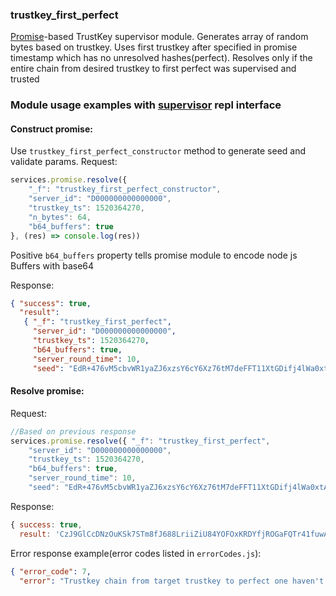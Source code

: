 ### trustkey_first_perfect
[Promise][0]-based TrustKey supervisor module. Generates array of random bytes based on trustkey. Uses first trustkey after specified in promise timestamp which has no unresolved hashes(perfect). Resolves only if the entire chain from desired trustkey to first perfect was supervised and trusted
### Module usage examples with [supervisor][2] repl interface

#### Construct promise:
Use `trustkey_first_perfect_constructor` method to generate seed and validate params.
Request:
```javascript
services.promise.resolve({
    "_f": "trustkey_first_perfect_constructor",
    "server_id": "D000000000000000",
    "trustkey_ts": 1520364270,
    "n_bytes": 64,
    "b64_buffers": true
}, (res) => console.log(res))
```
Positive `b64_buffers` property tells promise module to encode node js Buffers with base64

Response:
```json
{ "success": true,
  "result": 
   { "_f": "trustkey_first_perfect",
     "server_id": "D000000000000000",
     "trustkey_ts": 1520364270,
     "b64_buffers": true,
     "server_round_time": 10,
     "seed": "EdR+476vM5cbvWR1yaZJ6xzsY6cY6Xz76tM7deFFT11XtGDifj4lWa0xtAYBWYTzU9mV05RSG+oMEfIiSJUKsA==" } }
```

#### Resolve promise:
Request:
```javascript
//Based on previous response
services.promise.resolve({ "_f": "trustkey_first_perfect",
    "server_id": "D000000000000000",
    "trustkey_ts": 1520364270,
    "b64_buffers": true,
    "server_round_time": 10,
    "seed": "EdR+476vM5cbvWR1yaZJ6xzsY6cY6Xz76tM7deFFT11XtGDifj4lWa0xtAYBWYTzU9mV05RSG+oMEfIiSJUKsA=="}, (res) => console.log(res))
```

Response:
```javascript
{ success: true,
  result: 'CzJ9GlCcDNzOuKSk7STm8fJ688LriiZiU84YOFOxKRDYfjROGaFQTr41fuwAayTdco4hz4ltuSJkHPOtrZ8Bbw==' }
```

Error response example(error codes listed in `errorCodes.js`):
```json
{ "error_code": 7,
  "error": "Trustkey chain from target trustkey to perfect one haven't been supervised or isn't trusted" }
```

[0]: https://github.com/TrustKey/promise
[2]: https://github.com/TrustKey/supervisor
